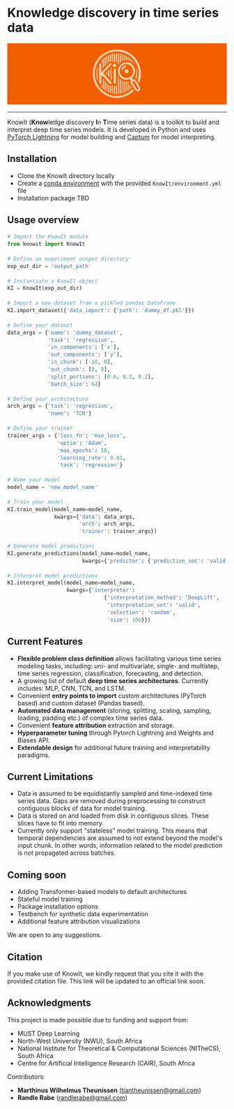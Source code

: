 # Knowledge discovery in time series data

![KI_logo.png](KI_logo.png)

---

KnowIt (**Know**ledge discovery **I**n **T**ime series data) is a toolkit to build and interpret deep time series models. 
It is developed in Python and uses [PyTorch Lightning](https://github.com/Lightning-AI/pytorch-lightning) for model building and [Captum](https://github.com/pytorch/captum) for model interpreting.

## Installation

 - Clone the KnowIt directory locally
 - Create a [conda environment](https://docs.conda.io/projects/conda/en/stable/user-guide/tasks/manage-environments.html#creating-an-environment-from-an-environment-yml-file) with the provided ``KnowIt/environment.yml`` file
 - Installation package TBD

## Usage overview

```python
# Import the KnowIt module
from knowit import KnowIt

# Define an experiment output directory
exp_out_dir = 'output_path'

# Instantiate a KnowIt object
KI = KnowIt(exp_out_dir)

# Import a new dataset from a pickled pandas DataFrame
KI.import_dataset({'data_import': {'path': 'dummy_df.pkl'}})

# Define your dataset
data_args = {'name': 'dummy_dataset',
             'task': 'regression',
             'in_components': ['x'],
             'out_components': ['y'],
             'in_chunk': [-10, 0],
             'out_chunk': [0, 0],
             'split_portions': [0.6, 0.2, 0.2],
             'batch_size': 64}

# Define your architecture
arch_args = {'task': 'regression',
             'name': 'TCN'}

# Define your trainer
trainer_args = {'loss_fn': 'mse_loss',
                'optim': 'Adam',
                'max_epochs': 10,
                'learning_rate': 0.01,
                'task': 'regression'}

# Name your model
model_name = 'new_model_name'

# Train your model
KI.train_model(model_name=model_name, 
               kwargs={'data': data_args, 
                       'arch': arch_args, 
                       'trainer': trainer_args})

# Generate model predictions
KI.generate_predictions(model_name=model_name, 
                        kwargs={'predictor': {'prediction_set': 'valid'}})

# Interpret model predictions
KI.interpret_model(model_name=model_name, 
                   kwargs={'interpreter': 
                               {'interpretation_method': 'DeepLift', 
                                'interpretation_set': 'valid', 
                                'selection': 'random', 
                                'size': 100}})
```

## Current Features
 - **Flexible problem class definition** allows facilitating various time series modeling 
tasks, including: uni- and multivariate, single- and multistep, time series regression, classification, forecasting, and detection. 
 - A growing list of default **deep time series architectures**. Currently includes: MLP, 
CNN, TCN, and LSTM.
 - Convenient **entry points to import** custom architectures (PyTorch based) and custom dataset (Pandas based).
 - **Automated data management** (storing, splitting, scaling, sampling, loading, padding etc.) of complex 
time series data.
 - Convenient **feature attribution** extraction and storage.
 - **Hyperparameter tuning** through Pytorch Lightning and Weights and Biases API.
 - **Extendable design** for additional future training and interpretability paradigms.

## Current Limitations
 - Data is assumed to be equidistantly sampled and time-indexed time series data. 
Gaps are removed during preprocessing to construct contiguous blocks of data for model training.
 - Data is stored on and loaded from disk in contiguous slices. These slices have to fit into memory.
 - Currently only support "stateless" model training. This means that temporal dependencies 
are assumed to not extend beyond the model's input chunk. In other words, information related to 
the model prediction is not propagated across batches.

## Coming soon

 - Adding Transformer-based models to default architectures
 - Stateful model training
 - Package installation options
 - Testbench for synthetic data experimentation
 - Additional feature attribution visualizations

We are open to any suggestions.

## Citation
If you make use of KnowIt, we kindly request that you cite it with the provided citation file.
This link will be updated to an official link soon.

## Acknowledgments

This project is made possible due to funding and support from:
- MUST Deep Learning
- North-West University (NWU), South Africa
- National Institute for Theoretical & Computational Sciences (NITheCS), South Africa
- Centre for Artificial Intelligence Research (CAIR), South Africa

Contributors:
- **Marthinus Wilhelmus Theunissen** (tiantheunissen@gmail.com)
- **Randle Rabe** (randlerabe@gmail.com)

